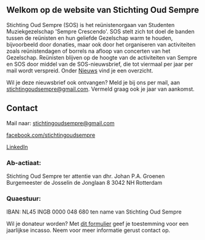 ## Welkom op de website van Stichting Oud Sempre 

Stichting Oud Sempre (SOS) is het reünistenorgaan van Studenten Muziekgezelschap 'Sempre Crescendo'. SOS stelt zich tot doel de banden tussen de reünisten en hun geliefde Gezelschap warm te houden, bijvoorbeeld door donaties, maar ook door het organiseren van activiteiten zoals reünistendagen of borrels na afloop van concerten van het Gezelschap. Reünisten blijven op de hoogte van de activiteiten van Sempre en SOS door middel van de SOS-nieuwsbrief, die tot viermaal per jaar per mail wordt verspreid. Onder [Nieuws](/nieuws.md) vind je een overzicht. 

Wil je deze nieuwsbrief ook ontvangen? Meld je bij ons per mail, aan stichtingoudsempre@gmail.com. Vermeld graag ook je jaar van aankomst.

## Contact

Mail naar: [stichtingoudsempre@gmail.com](mailto:stichtingoudsempre@gmail.com)

[facebook.com/stichtingoudsempre](http://www.facebook.com/stichtingoudsempre)

[LinkedIn](https://www.linkedin.com/groups/4336251/)

### Ab-actiaat:

Stichting Oud Sempre
ter attentie van dhr. Johan P.A. Groenen
Burgemeester de Josselin de Jonglaan 8
3042 NH Rotterdam

### Quaestuur:

IBAN: NL45 INGB 0000 048 680
ten name van Stichting Oud Sempre

Wil je donateur worden? Met [dit formulier](https://drive.google.com/file/d/1MvxQG-HzYJvejG7VyTIh76NQXcPfINfZ/view?usp=sharing) geef je toestemming voor een jaarlijkse incasso. Neem voor meer informatie gerust contact op. 

